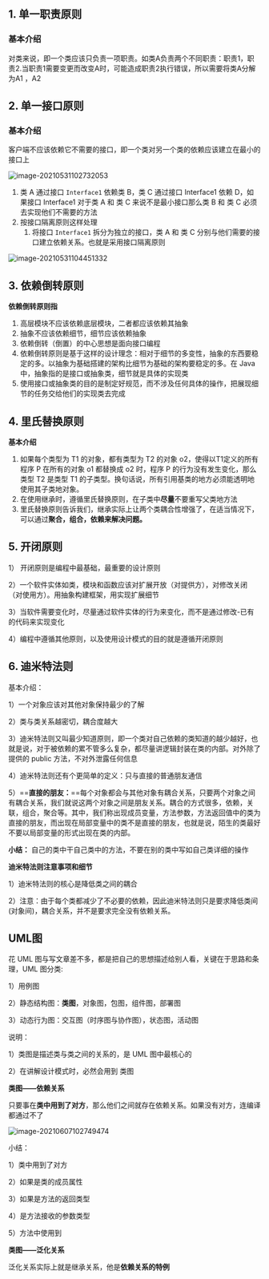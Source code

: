 ## 1. 单一职责原则

### 基本介绍

对类来说，即一个类应该只负责一项职责。如类A负责两个不同职责：职责1，职责2.当职责1需要变更而改变A时，可能造成职责2执行错误，所以需要将类A分解为A1 ，A2

## 2. 单一接口原则

### 基本介绍

客户端不应该依赖它不需要的接口，即一个类对另一个类的依赖应该建立在最小的接口上

![image-20210531102732053](C:\Users\李祥鸿\AppData\Roaming\Typora\typora-user-images\image-20210531102732053.png)



1. 类 A 通过接口 `Interface1` 依赖类 B，类 C 通过接口 Interface1 依赖 D，如果接口 Interface1 对于类 A 和 类 C 来说不是最小接口那么类 B 和 类 C 必须去实现他们不需要的方法
2. 按接口隔离原则这样处理
   1. 将接口 `Interface1` 拆分为独立的接口，类 A 和 类 C 分别与他们需要的接口建立依赖关系。也就是采用接口隔离原则

![image-20210531104451332](C:\Users\李祥鸿\AppData\Roaming\Typora\typora-user-images\image-20210531104451332.png)





## 3. 依赖倒转原则

**依赖倒转原则指**

1. 高层模块不应该依赖底层模块，二者都应该依赖其抽象
2. 抽象不应该依赖细节，细节应该依赖抽象
3. 依赖倒转（倒置）的中心思想是面向接口编程
4. 依赖倒转原则是基于这样的设计理念：相对于细节的多变性，抽象的东西要稳定的多。以抽象为基础搭建的架构比细节为基础的架构要稳定的多。在 Java 中，抽象指的是接口或抽象类，细节就是具体的实现类
5. 使用接口或抽象类的目的是制定好规范，而不涉及任何具体的操作，把展现细节的任务交给他们的实现类去完成



## 4. 里氏替换原则

**基本介绍**

1. 如果每个类型为 T1 的对象，都有类型为 T2 的对象 o2，使得以T1定义的所有程序 P 在所有的对象 o1 都替换成 o2 时，程序 P 的行为没有发生变化，那么类型 T2 是类型 T1 的子类型。换句话说，所有引用基类的地方必须能透明地使用其子类地对象。
2. 在使用继承时，遵循里氏替换原则，在子类中**尽量**不要重写父类地方法
3. 里氏替换原则告诉我们，继承实际上让两个类耦合性增强了，在适当情况下，可以通过**聚合，组合，依赖来解决问题。**



## 5. 开闭原则

1） 开闭原则是编程中最基础，最重要的设计原则

2）一个软件实体如类，模块和函数应该对扩展开放（对提供方），对修改关闭（对使用方）。用抽象构建框架，用实现扩展细节

3）当软件需要变化时，尽量通过软件实体的行为来变化，而不是通过修改-已有的代码来实现变化

4）编程中遵循其他原则，以及使用设计模式的目的就是遵循开闭原则



## 6. 迪米特法则

基本介绍：

1）一个对象应该对其他对象保持最少的了解

2）类与类关系越密切，耦合度越大

3）迪米特法则又叫最少知道原则，即一个类对自己依赖的类知道的越少越好，也就是说，对于被依赖的累不管多么复杂，都尽量讲逻辑封装在类的内部。对外除了提供的 public 方法，不对外泄露任何信息

4）迪米特法则还有个更简单的定义：只与直接的普通朋友通信

5）==**直接的朋友：**==每个对象都会与其他对象有耦合关系，只要两个对象之间有耦合关系，我们就说这两个对象之间是朋友关系。耦合的方式很多，依赖，关联，组合，聚合等。其中，我们称出现成员变量，方法参数，方法返回值中的类为直接的朋友，而出现在局部变量中的类不是直接的朋友，也就是说，陌生的类最好不要以局部变量的形式出现在类的内部。

**小结：** 自己的类中干自己类中的方法，不要在别的类中写如自己类详细的操作



**迪米特法则注意事项和细节**

1）迪米特法则的核心是降低类之间的耦合

2）注意：由于每个类都减少了不必要的依赖，因此迪米特法则只是要求降低类间(对象间)，耦合关系，并不是要求完全没有依赖关系。





## UML图

花 UML 图与写文章差不多，都是把自己的思想描述给别人看，关键在于思路和条理，UML 图分类:

1）用例图

2）静态结构图：**类图**，对象图，包图，组件图，部署图

3）动态行为图：交互图（时序图与协作图），状态图，活动图

说明：

1）类图是描述类与类之间的关系的，是 UML 图中最核心的

2）在讲解设计模式时，必然会用到 类图





**类图——依赖关系**

只要事在**类中用到了对方**，那么他们之间就存在依赖关系。如果没有对方，连编译都通过不了

![image-20210607102749474](C:\Users\李祥鸿\AppData\Roaming\Typora\typora-user-images\image-20210607102749474.png)

小结：

1）类中用到了对方

2）如果是类的成员属性

3）如果是方法的返回类型

4）是方法接收的参数类型

5）方法中使用到



**类图——泛化关系**

泛化关系实际上就是继承关系，他是**依赖关系的特例**



















